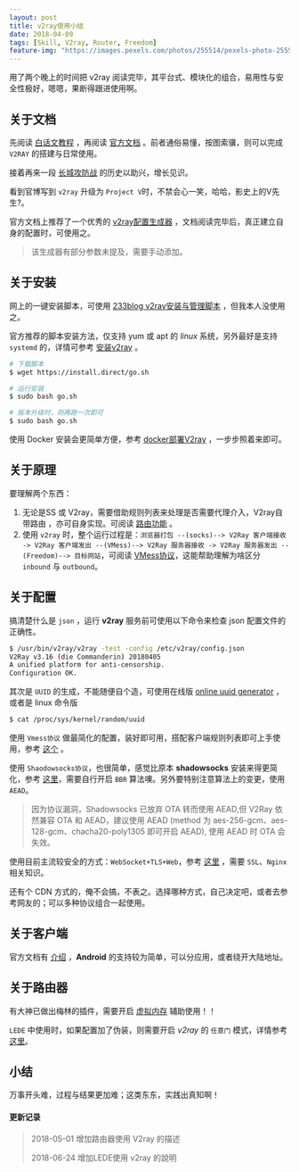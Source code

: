 ```yaml
---
layout: post
title: v2ray使用小结
date: 2018-04-09
tags: [Skill, V2ray, Router, Freedom]
feature-img: "https://images.pexels.com/photos/255514/pexels-photo-255514.jpeg?cs=srgb&dl=aeroplane-aircraft-airplane-255514.jpg&fm=jpg"
---
```


用了两个晚上的时间把 v2ray 阅读完毕，其平台式、模块化的组合，易用性与安全性极好，嗯嗯，果断得跟进使用啊。

<!--more-->

## 关于文档

先阅读 [白话文教程](https://toutyrater.github.io/) ，再阅读 [官方文档](https://www.v2ray.com/) 。前者通俗易懂，按图索骥，则可以完成 `V2RAY` 的搭建与日常使用。

接着再来一段 [长城攻防战](https://steemit.com/cn/@v2ray/6knmmb) 的历史以助兴，增长见识。 

看到官博写到 `v2ray` 升级为 `Project V`时，不禁会心一笑，哈哈，影史上的V先生?。

官方文档上推荐了一个优秀的 [v2ray配置生成器](https://htfy96.github.io/v2ray-config-gen/) ，文档阅读完毕后，真正建立自身的配置时，可使用之。

> 该生成器有部分参数未提及，需要手动添加。

## 关于安装

网上的一键安装脚本，可使用 [233blog v2ray安装与管理脚本](https://233blog.com/post/16/) ，但我本人没使用之。

官方推荐的脚本安装方法，仅支持 yum 或 apt 的 *linux* 系统，另外最好是支持 `systemd` 的，详情可参考 [安装v2ray](https://toutyrater.github.io/prep/install.html) 。

```bash
# 下载脚本
$ wget https://install.direct/go.sh

# 运行安装
$ sudo bash go.sh

# 版本升级时，则再跑一次即可
$ sudo bash go.sh
```

使用 Docker 安装会更简单方便，参考 [docker部署V2ray](https://toutyrater.github.io/app/docker-deploy-v2ray.html) ，一步步照着来即可。


## 关于原理

要理解两个东西：

1. 无论是SS 或 V2ray，需要借助规则列表来处理是否需要代理介入，V2ray自带路由 ，亦可自身实现。可阅读 [路由功能](https://toutyrater.github.io/basic/routing/) 。
2. 使用 `v2ray` 时，整个运行过程是：`浏览器打包 --(socks)--> V2Ray 客户端接收 -> V2Ray 客户端发出 --(VMess)--> V2Ray 服务器接收 -> V2Ray 服务器发出 --(Freedom)--> 目标网站`，可阅读 [VMess协议](https://toutyrater.github.io/basic/vmess.html)，这能帮助理解为啥区分 `inbound` 与 `outbound`。


## 关于配置

搞清楚什么是 `json` ，运行 **v2ray** 服务前可使用以下命令来检查 json 配置文件的正确性。
```bash
$ /usr/bin/v2ray/v2ray -test -config /etc/v2ray/config.json
V2Ray v3.16 (die Commanderin) 20180405
A unified platform for anti-censorship.
Configuration OK.
```

其次是 `UUID` 的生成，不能随便自个造，可使用在线版 [online uuid generator](https://www.uuidgenerator.net/) ，或者是 linux 命令版

```bash
$ cat /proc/sys/kernel/random/uuid
```

使用 `Vmess协议` 做最简化的配置，装好即可用，搭配客户端规则列表即可上手使用，参考 [这个](https://toutyrater.github.io/basic/vmess.html) 。

使用 `Shaodowsocks协议`，也很简单，感觉比原本 **shadowsocks** 安装来得更简化，参考 [这里](https://toutyrater.github.io/basic/Shadowsocks.html)，需要自行开启 `BBR` 算法噢。另外要特别注意算法上的变更，使用`AEAD`。

> 因为协议漏洞，Shadowsocks 已放弃 OTA 转而使用 AEAD,但 V2Ray 依然兼容 OTA 和 AEAD，建议使用 AEAD (method 为 aes-256-gcm、aes-128-gcm、chacha20-poly1305 即可开启 AEAD), 使用 AEAD 时 OTA 会失效。

使用目前主流较安全的方式：`WebSocket+TLS+Web`，参考 [这里](https://toutyrater.github.io/advanced/wss_and_web.html) ，需要 `SSL`、`Nginx` 相关知识。

还有个 CDN 方式的，俺不会搞，不表之。选择哪种方式，自己决定吧，或者去参考网友的；可以多种协议组合一起使用。

## 关于客户端

官方文档有 [介绍](https://www.v2ray.com/ui_client/) ，**Android** 的支持较为简单，可以分应用，或者绕开大陆地址。

## 关于路由器

有大神已做出梅林的插件，需要开启 [虚拟内存](http://koolshare.cn/thread-42723-1-1.html) 辅助使用！！

`LEDE` 中使用时，如果配置加了伪装，则需要开启 *v2ray* 的 `任意门` 模式，详情参考 [这里](http://www.right.com.cn/forum/forum.php?mod=viewthread&tid=310440&extra=page%3D1&page=1)。 

## 小结

万事开头难，过程与结果更加难；这类东东，实践出真知啊！

#### 更新记录
> 2018-05-01
> 增加路由器使用 V2ray 的描述
>
> 2018-06-24
> 增加LEDE使用 v2ray 的說明

